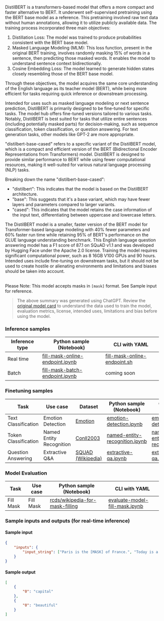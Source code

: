 DistilBERT is a transformers-based model that offers a more compact and faster alternative to BERT. It underwent self-supervised pretraining using the BERT base model as a reference. This pretraining involved raw text data without human annotations, allowing it to utilize publicly available data. The training process incorporated three main objectives:

1. Distillation Loss: The model was trained to produce probabilities consistent with the BERT base model.
2. Masked Language Modeling (MLM): This loss function, present in the original BERT training, involves randomly masking 15% of words in a sentence, then predicting those masked words. It enables the model to understand sentence context bidirectionally.
3. Cosine Embedding Loss: The model learned to generate hidden states closely resembling those of the BERT base model.

Through these objectives, the model acquires the same core understanding of the English language as its teacher model (BERT), while being more efficient for tasks requiring quick inference or downstream processing.

Intended for uses such as masked language modeling or next sentence prediction, DistilBERT is primarily designed to be fine-tuned for specific tasks. The model hub offers fine-tuned versions tailored to various tasks. Notably, DistilBERT is best suited for tasks that utilize entire sentences (including potentially masked parts) for decision-making, such as sequence classification, token classification, or question answering. For text generation tasks, other models like GPT-2 are more appropriate.



"distilbert-base-cased" refers to a specific variant of the DistilBERT model, which is a compact and efficient version of the BERT (Bidirectional Encoder Representations from Transformers) model. DistilBERT is designed to provide similar performance to BERT while using fewer computational resources, making it well-suited for various natural language processing (NLP) tasks.

Breaking down the name "distilbert-base-cased":

- "distilbert": This indicates that the model is based on the DistilBERT architecture.
- "base": This suggests that it's a base variant, which may have fewer layers and parameters compared to larger variants.
- "cased": This indicates that the model retains the case information of the input text, differentiating between uppercase and lowercase letters.

The DistilBERT model is a smaller, faster version of the BERT model for Transformer-based language modeling with 40% fewer parameters and 60% faster run time while retaining 95% of BERT's performance on the GLUE language understanding benchmark. This English language question answering model has a F1 score of 87.1 on SQuAD v1.1 and was developed by Hugging Face under the Apache 2.0 license. Training the model requires significant computational power, such as 8 16GB V100 GPUs and 90 hours. Intended uses include fine-tuning on downstream tasks, but it should not be used to create hostile or alienating environments and limitations and biases should be taken into account.

 
<br>Please Note: This model accepts masks in `[mask]` format. See Sample input for reference. 
> The above summary was generated using ChatGPT. Review the <a href="https://huggingface.co/distilbert-base-cased" target="_blank">original model card</a> to understand the data used to train the model, evaluation metrics, license, intended uses, limitations and bias before using the model.

### Inference samples

Inference type|Python sample (Notebook)|CLI with YAML
|--|--|--|
Real time|<a href="https://aka.ms/azureml-infer-online-sdk-fill-mask" target="_blank">fill-mask-online-endpoint.ipynb</a>|<a href="https://aka.ms/azureml-infer-online-cli-fill-mask" target="_blank">fill-mask-online-endpoint.sh</a>
Batch |<a href="https://aka.ms/azureml-infer-batch-sdk-fill-mask" target="_blank">fill-mask-batch-endpoint.ipynb</a>| coming soon


### Finetuning samples

Task|Use case|Dataset|Python sample (Notebook)|CLI with YAML
|--|--|--|--|--|
Text Classification|Emotion Detection|<a href="https://huggingface.co/datasets/dair-ai/emotion" target="_blank">Emotion</a>|<a href="https://aka.ms/azureml-ft-sdk-emotion-detection" target="_blank">emotion-detection.ipynb</a>|<a href="https://aka.ms/azureml-ft-cli-emotion-detection" target="_blank">emotion-detection.sh</a>
Token Classification|Named Entity Recognition|<a href="https://huggingface.co/datasets/conll2003" target="_blank">Conll2003</a>|<a href="https://aka.ms/azureml-ft-sdk-token-classification" target="_blank">named-entity-recognition.ipynb</a>|<a href="https://aka.ms/azureml-ft-cli-token-classification" target="_blank">named-entity-recognition.sh</a>
Question Answering|Extractive Q&A|<a href="https://huggingface.co/datasets/squad" target="_blank">SQUAD (Wikipedia)</a>|<a href="https://aka.ms/azureml-ft-sdk-extractive-qa" target="_blank">extractive-qa.ipynb</a>|<a href="https://aka.ms/azureml-ft-cli-extractive-qa" target="_blank">extractive-qa.sh</a>


### Model Evaluation

Task| Use case| Python sample (Notebook)| CLI with YAML
|--|--|--|--|
Fill Mask | Fill Mask | <a href="https://huggingface.co/datasets/rcds/wikipedia-for-mask-filling" target="_blank">rcds/wikipedia-for-mask-filling</a> | <a href="https://aka.ms/azureml-eval-sdk-fill-mask/" target="_blank">evaluate-model-fill-mask.ipynb</a> | <a href="https://aka.ms/azureml-eval-cli-fill-mask/" target="_blank">evaluate-model-fill-mask.yml</a>


### Sample inputs and outputs (for real-time inference)

#### Sample input
```json
{
    "inputs": {
        "input_string": ["Paris is the [MASK] of France.", "Today is a [MASK] day!"]
    }
}
```

#### Sample output
```json
[
    {
        "0": "capital"
    },
    {
        "0": "beautiful"
    }
]
```
